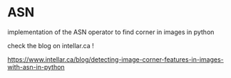 # ASN
implementation of the ASN operator to find corner in images in python

check the blog on intellar.ca !

https://www.intellar.ca/blog/detecting-image-corner-features-in-images-with-asn-in-python
